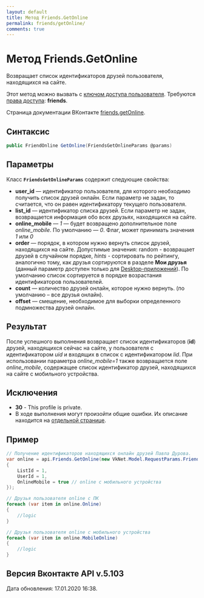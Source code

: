 ```yaml
---
layout: default
title: Метод Friends.GetOnline
permalink: friends/getOnline/
comments: true
---
```

# Метод Friends.GetOnline
Возвращает список идентификаторов друзей пользователя, находящихся на сайте.

Этот метод можно вызвать с [ключом доступа пользователя](https://vk.com/dev/access_token). Требуются [права доступа](https://vk.com/dev/permissions): **friends**.

Страница документации ВКонтакте [friends.getOnline](https://vk.com/dev/friends.getOnline).

## Синтаксис
``` csharp
public FriendOnline GetOnline(FriendsGetOnlineParams @params)
```

## Параметры
Класс **`FriendsGetOnlineParams`** содержит следующие свойства:

+ **user_id** — идентификатор пользователя, для которого необходимо получить список друзей онлайн. Если параметр не задан, то считается, что он равен идентификатору текущего пользователя.
+ **list_id** — идентификатор списка друзей. Если параметр не задан, возвращается информация обо всех друзьях, находящихся на сайте.
+ **online_mobile** — *1* — будет возвращено дополнительное поле *online_mobile*. 
По умолчанию — *0*. Флаг, может принимать значения *1* или *0*
+ **order** — порядок, в котором нужно вернуть список друзей, находящихся на сайте. Допустимые значения: random - возвращает друзей в случайном порядке, *hints* - сортировать по рейтингу, аналогично тому, как друзья сортируются в разделе **Мои друзья** (данный параметр доступен только для [Desktop-приложений](https://vk.com/dev/standalone)). По умолчанию список сортируется в порядке возрастания идентификаторов пользователей. 
+ **count** — количество друзей онлайн, которое нужно вернуть. (по умолчанию – все друзья онлайн).
+ **offset** — смещение, необходимое для выборки определенного подмножества друзей онлайн.

## Результат
После успешного выполнения возвращает список идентификаторов (**id**) друзей, находящихся сейчас на сайте, у пользователя с идентификатором *uid* и входящих в список с идентификатором *lid*. 
При использовании параметра *online_mobile=1* также возвращается поле *online_mobile*, содержащее список идентификатор друзей, находящихся на сайте с мобильного устройства.

## Исключения
+ **30** - This profile is private.
+ В ходе выполнения могут произойти общие ошибки. Их описание находится на [отдельной странице](https://vk.com/dev/errors).

## Пример
```csharp
// Получение идентификаторов находящихся онлайн друзей Павла Дурова.
var online = api.Friends.GetOnline(new VkNet.Model.RequestParams.FriendsGetOnlineParams
{
    ListId = 1,
    UserId = 1,
    OnlineMobile = true // online с мобильного устройства
});

// Друзья пользователя online с ПК
foreach (var item in online.Online)
{
	//logic
}

// Друзья пользователя online с мобильного устройства
foreach (var item in online.MobileOnline)
{
	//logic
}
```

## Версия Вконтакте API v.5.103
Дата обновления: 17.01.2020 16:38.
